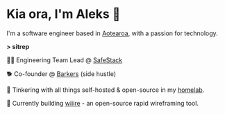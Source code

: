 # Kia ora, I'm Aleks 🤙

I'm a software engineer based in [Aotearoa](https://en.wikipedia.org/wiki/Aotearoa), with a passion for technology.

**> sitrep**

👨‍💻 Engineering Team Lead @ [SafeStack](https://safestack.io)

🐕 Co-founder @ [Barkers](https://barkers.software) (side hustle)

🥼 Tinkering with all things self-hosted & open-source in my [homelab](https://github.com/agbfm/batcave).

🚧 Currently building [wiiire](https://github.com/agbfm/wiiire) - an open-source rapid wireframing tool.
